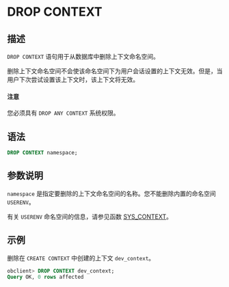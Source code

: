 # DROP CONTEXT

## 描述

`DROP CONTEXT` 语句用于从数据库中删除上下文命名空间。

删除上下文命名空间不会使该命名空间下为用户会话设置的上下文无效。但是，当用户下次尝试设置该上下文时，该上下文将无效。

  <main id="notice" type='notice'>
    <h4>注意</h4>
    <p>您必须具有 <code>DROP ANY CONTEXT</code> 系统权限。</p>
  </main>

## 语法

```sql
DROP CONTEXT namespace;
```

## 参数说明

`namespace` 是指定要删除的上下文命名空间的名称。您不能删除内置的命名空间 `USERENV`。

有关 `USERENV` 命名空间的信息，请参见函数 [SYS_CONTEXT](../../500.functions-of-oracle-mode/200.single-row-functions-of-oracle-mode/900.environment-and-identifier-functions-of-oracle-mode/100.lnnvl-of-oracle-mode.md)。

## 示例

删除在 `CREATE CONTEXT` 中创建的上下文 `dev_context`。

```sql
obclient> DROP CONTEXT dev_context;
Query OK, 0 rows affected
```
